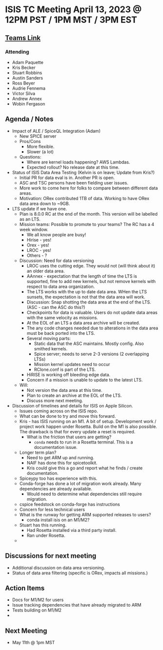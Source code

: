 # ISIS TC Meeting April 13, 2023 @ 12PM PST / 1PM MST / 3PM EST

## [Teams Link](https://teams.microsoft.com/dl/launcher/launcher.html?url=%2f_%23%2fl%2fmeetup-join%2f19%3ameeting_YWRkZjdiMGUtZWJlOC00OWMzLThlMTItZTk0Y2MyM2E1MWE0%40thread.v2%2f0%3fcontext%3d%257b%2522Tid%2522%253a%25220693b5ba-4b18-4d7b-9341-f32f400a5494%2522%252c%2522Oid%2522%253a%2522c27c6e98-e45a-45ff-aea5-7f10d6fe67c1%2522%257d%26anon%3dtrue&type=meetup-join&deeplinkId=e54b3969-3c7f-4efb-9cad-ee99cf639f86&directDl=true&msLaunch=true&enableMobilePage=true&suppressPrompt=true)

### Attending
- Adam Paquette
- Kris Becker
- Stuart Robbins
- Austin Sanders
- Ross Beyer
- Audrie Fennema
- Victor Silva
- Andrew Annex
- Wobin Fergason

## Agenda / Notes
- Impact of ALE / SpiceQL Integration (Adam)
  - New SPICE server
  - Pros/Cons
    - More flexible.
    - Slower (a lot)
  - Questions:
    - Where are kernel loads happening? AWS Lambdas.
    - Expected rollout? No release date at this time.
- Status of ISIS Data Area Testing (Kelvin is on leave; Update from Kris?)
  - Initial PR for data eval is in. Another PR is open.
  - ASC and TSC persons have been fielding user issues.
  - More work to come here for folks to compare between different data areas.
  - Motivation: ORex contributed 1TB of data. Working to have ORex data area down to ~9GB.
- LTS update if we have one.
  - Plan is 8.0.0 RC at the end of the month. This version will be labelled as an LTS.
  - Mission teams: Possible to promote to your teams? The RC has a 4 week window. 
    - We all know people are busy!
    - Hirise - yes!
    - Orex - yes!
    - LROC - yes!
    - Others - ?
  - Discussion: Need for data versioning
    - LROC uses the cutting edge. They would not (will think about it) an older data area.
    - AAnnex - expectation that the length of time the LTS is supported, fine to add new kernels, but not remove kernels with respect to data area organization.
    - The LTS works with the up to date data area. WHen the LTS sunsets, the expectation is not that the data area will work.
    - Discussion: Snap shotting the data area at the end of the LTS. (ASC - can the ASC do this?)
    - Checkpoints for data is valuable. Users do not update data areas with the same velocity as missions.
    - At the EOL of an LTS a data area archive will be created.
    - The any code changes needed due to alterations in the data area must be back ported into the LTS.
    - Several moving parts:
      - Static data that the ASC maintains. Mostly config. Also smithed kernels.
      - Spice server; needs to serve 2-3 versions (2 overlapping LTSs)
      - Mission kernel updates need to occur
      - RClone.conf is part of the LTS.
    - HiRISE is working off bleeding edge data.
    - Concern if a mission is unable to update to the latest LTS.
  - Will:
    - Not version the data area at this time.
    - Plan to create an archive at the EOL of the LTS.
    - Discuss more next meeting.
- Discussion of timelines and details for ISIS on Apple Silicon.
  - Issues coming across on the ISIS repo.
  - What can be done to try and move this forward.
  - Kris - has ISIS running on an M1. A bit of setup. Development work / project work happen under Rosetta. Build on the M1 is also possible. The drawback is that for every update a reset is required.
    - What is the friction that users are getting?
      - `conda` needs to run in a Rosetta terminal. This is a documentation issue.
  - Longer term plan?
    - Need to get ARM up and running.
    - NAIF has done this for spicetoolkit.
    - Kris could give this a go and report what he finds / create documentation.
  - Spiceypy too has experience with this.
  - Conda-forge has done a lot of migration work already. Many dependencies are already available.
    - Would need to determine what dependencies still require migration.
  - cspice feedstock on conda-forge has instructions
  - Concern for less technical users
  - What is the runway for getting ARM supported releases to users?
    - conda install isis on an M1/M2?
  - Stuart has this running.
    - Had Rosetta installed via a third party install.
    - Ran under Rosetta.
  - 

## Discussions for next meeting
- Additional discussion on data area versioning.
- Status of data area filtering (specific is ORex, impacts all missions.)


## Action Items
- Docs for M1/M2 for users
- Issue tracking dependencies that have already migrated to ARM
- Tests building on M1/M2
- 

## Next Meeting
- May 11th @ 1pm MST
